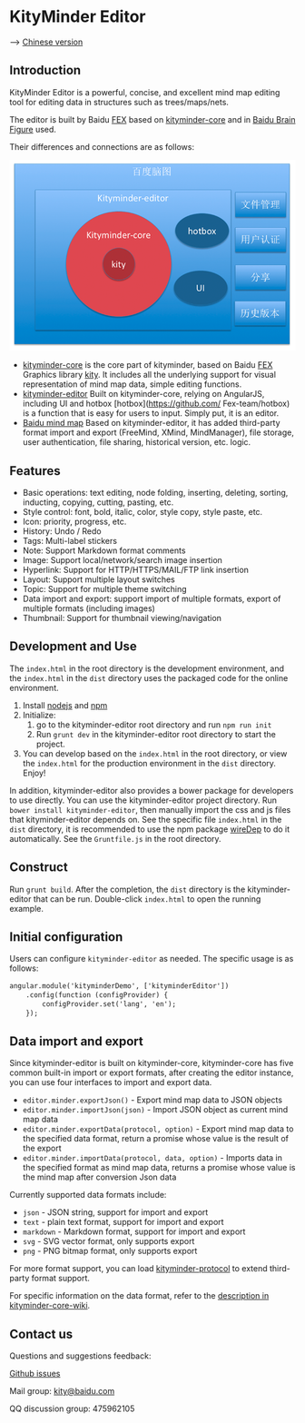 KityMinder Editor
=================

--> [Chinese version](README-zh.md)

## Introduction

KityMinder Editor is a powerful, concise, and excellent mind map editing tool 
for editing data in structures such as trees/maps/nets.

The editor is built by Baidu [FEX](https://github.com/fex-team) based on 
[kityminder-core](https://github.com/fex-team/kityminder-core) and in 
[Baidu Brain Figure](http://naotu.baidu.com) used.

Their differences and connections are as follows:

![KityMinder Contact](relations.png "KityMinder Contact")

- [kityminder-core](https://github.com/fex-team/kityminder-core) is the core 
  part of kityminder, based on Baidu [FEX](https://github.com/fex-team) Graphics
  library [kity](https://github.com/fex-team/kity). It includes all the
  underlying support for visual representation of mind map data, simple
  editing functions.
- [kityminder-editor](https://github.com/fex-team/kityminder-editor) Built on
  kityminder-core, relying on AngularJS, including UI and hotbox
  [hotbox](https://github.com/ Fex-team/hotbox) is a function that is easy for
  users to input. Simply put, it is an editor.
- [Baidu mind map](http://naotu.baidu.com) Based on kityminder-editor, it has
  added third-party format import and export (FreeMind, XMind, MindManager), file
  storage, user authentication, file sharing, historical version, etc. logic.

## Features

- Basic operations: text editing, node folding, inserting, deleting, sorting,
  inducting, copying, cutting, pasting, etc.
- Style control: font, bold, italic, color, style copy, style paste, etc.
- Icon: priority, progress, etc.
- History: Undo / Redo
- Tags: Multi-label stickers
- Note: Support Markdown format comments
- Image: Support local/network/search image insertion
- Hyperlink: Support for HTTP/HTTPS/MAIL/FTP link insertion
- Layout: Support multiple layout switches
- Topic: Support for multiple theme switching
- Data import and export: support import of multiple formats, export of
  multiple formats (including images)
- Thumbnail: Support for thumbnail viewing/navigation

## Development and Use

The `index.html` in the root directory is the development environment, and the
`index.html` in the `dist` directory uses the packaged code for the online
environment.

1. Install [nodejs](http://nodejs.org) and [npm](https://docs.npmjs.com/getting-started/installing-node)
2. Initialize: 
   1. go to the kityminder-editor root directory and run `npm run init`
   2. Run `grunt dev` in the kityminder-editor root directory to start the project.
3. You can develop based on the `index.html` in the root directory, or view the
`index.html` for the production environment in the `dist` directory. Enjoy!

In addition, kityminder-editor also provides a bower package for developers to
use directly. You can use the kityminder-editor project directory.
Run `bower install kityminder-editor`, then manually import the css and js files
that kityminder-editor depends on. See the specific file `index.html` in the
`dist` directory, it is recommended to use the npm package
[wireDep](https://www.npmjs.com/package/wiredep) to do it automatically.
See the `Gruntfile.js` in the root directory.

## Construct
Run `grunt build`. After the completion, the `dist` directory is the
kityminder-editor that can be run. Double-click `index.html` to open the
running example.

## Initial configuration
Users can configure `kityminder-editor` as needed. The specific usage is as
follows:
```
angular.module('kityminderDemo', ['kityminderEditor'])
    .config(function (configProvider) {
        configProvider.set('lang', 'en');
    });

```

## Data import and export
Since kityminder-editor is built on kityminder-core, kityminder-core has five
common built-in import or export formats, after creating the editor instance,
you can use four interfaces to import and export data.

* `editor.minder.exportJson()` - Export mind map data to JSON objects
* `editor.minder.importJson(json)` - Import JSON object as current mind map data
* `editor.minder.exportData(protocol, option)` - Export mind map data to the
  specified data format, return a promise whose value is the result of the export
* `editor.minder.importData(protocol, data, option)` - Imports data in the
  specified format as mind map data, returns a promise whose value is the mind
  map after conversion Json data

Currently supported data formats include:

* `json` - JSON string, support for import and export
* `text` - plain text format, support for import and export
* `markdown` - Markdown format, support for import and export
* `svg` - SVG vector format, only supports export
* `png` - PNG bitmap format, only supports export

For more format support, you can load
[kityminder-protocol](https://github.com/fex-team/kityminder-protocol) to extend
third-party format support.

For specific information on the data format, refer to the [description in kityminder-core-wiki](https://github.com/fex-team/kityminder-core/wiki).

## Contact us
Questions and suggestions feedback:

[Github issues](https://github.com/fex-team/kityminder-editor/issues)

Mail group: kity@baidu.com

QQ discussion group: 475962105

